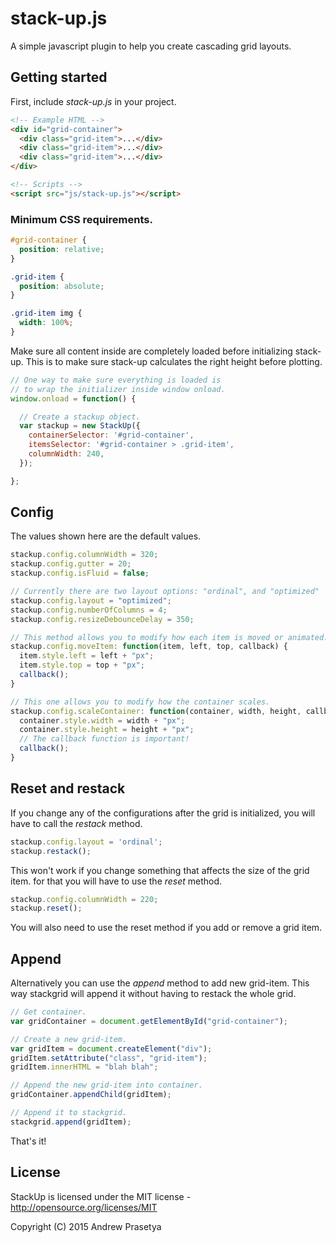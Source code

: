 # stack-up.js

A simple javascript plugin to help you create cascading grid layouts.

## Getting started

First, include _stack-up.js_ in your project.

```html
<!-- Example HTML -->
<div id="grid-container">
  <div class="grid-item">...</div>
  <div class="grid-item">...</div>
  <div class="grid-item">...</div>
</div>

<!-- Scripts -->
<script src="js/stack-up.js"></script>
```

### Minimum CSS requirements.

```css
#grid-container {
  position: relative;
}

.grid-item {
  position: absolute;
}

.grid-item img {
  width: 100%;
}
```

Make sure all content inside are completely loaded before initializing stack-up.
This is to make sure stack-up calculates the right height before plotting.

```javascript
// One way to make sure everything is loaded is
// to wrap the initializer inside window onload.
window.onload = function() {

  // Create a stackup object.
  var stackup = new StackUp({
    containerSelector: '#grid-container',
    itemsSelector: '#grid-container > .grid-item',
    columnWidth: 240,
  });

};
```

## Config

The values shown here are the default values.

```javascript
stackup.config.columnWidth = 320;
stackup.config.gutter = 20;
stackup.config.isFluid = false;

// Currently there are two layout options: "ordinal", and "optimized"
stackup.config.layout = "optimized";
stackup.config.numberOfColumns = 4;
stackup.config.resizeDebounceDelay = 350;

// This method allows you to modify how each item is moved or animated.
stackup.config.moveItem: function(item, left, top, callback) {
  item.style.left = left + "px";
  item.style.top = top + "px";
  callback();
}

// This one allows you to modify how the container scales.
stackup.config.scaleContainer: function(container, width, height, callback) {
  container.style.width = width + "px";
  container.style.height = height + "px";
  // The callback function is important!
  callback();
}
```

## Reset and restack

If you change any of the configurations after the grid is initialized,
you will have to call the _restack_ method.

```javascript
stackup.config.layout = 'ordinal';
stackup.restack();
```

This won't work if you change something that affects the size of the grid item.
for that you will have to use the _reset_ method.

```javascript
stackup.config.columnWidth = 220;
stackup.reset();
```

You will also need to use the reset method if you add or remove a grid item.

## Append

Alternatively you can use the _append_ method to add new grid-item.
This way stackgrid will append it without having to restack the whole grid.

```javascript
// Get container.
var gridContainer = document.getElementById("grid-container");

// Create a new grid-item.
var gridItem = document.createElement("div");
gridItem.setAttribute("class", "grid-item");
gridItem.innerHTML = "blah blah";

// Append the new grid-item into container.
gridContainer.appendChild(gridItem);

// Append it to stackgrid.
stackgrid.append(gridItem);
```

That's it!

## License

StackUp is licensed under the MIT license - http://opensource.org/licenses/MIT

Copyright (C) 2015 Andrew Prasetya

